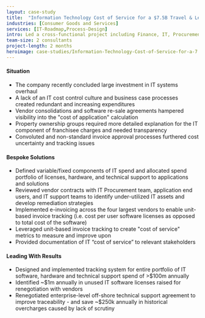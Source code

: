 ```yaml
---
layout: case-study
title:  "Information Technology Cost of Service for a $7.5B Travel & Leisure Company"
industries: [Consumer Goods and Services]
services: [IT-Roadmap,Process-Design]
intro: Led a cross-functional project including Finance, IT, Procurement, and Operations to implement software and process solutions resulting in transparency into cost of service and return on investment in Information Technology
team-size: 2 consultants
project-length: 2 months
heroimage: case-studies/Information-Technology-Cost-of-Service-for-a-7.5B-Travel-and-Leisure-Company.jpg
---
```


#### Situation
- The company recently concluded large investment in IT systems overhaul
- A lack of an IT cost control culture and business case processes created redundant and increasing expenditures
- Vendor consolidations and software re-sale agreements hampered visibility into the "cost of application" calculation
- Property ownership groups required more detailed explanation for the IT component of franchisee charges and needed transparency
- Convoluted and non-standard invoice approval processes furthered cost uncertainty and tracking issues

#### Bespoke Solutions
- Defined variable/fixed components of IT spend and allocated spend portfolio of licenses, hardware, and technical support to applications and solutions
- Reviewed vendor contracts with IT Procurement team, application end users, and IT support teams to identify under-utilized IT assets and develop remediation strategies
- Implemented e-invoicing across the four largest vendors to enable unit-based invoice tracking (i.e. cost per user software licenses as opposed to total cost of the software)
- Leveraged unit-based invoice tracking to create "cost of service" metrics to measure and improve upon
- Provided documentation of IT “cost of service” to relevant stakeholders

#### Leading With Results
- Designed and implemented tracking system for entire portfolio of IT software, hardware and technical support spend of >$100m annually
- Identified ~$1m annually in unused IT software licenses raised for renegotiation with vendors
- Renegotiated enterprise-level off-shore technical support agreement to improve traceability - and save ~$250k annually in historical overcharges caused by lack of scrutiny
